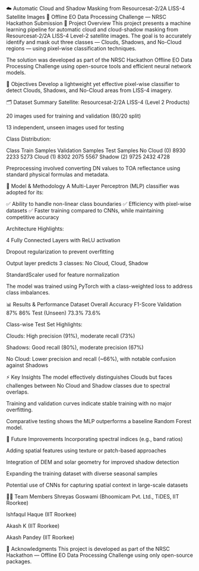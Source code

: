 ☁️ Automatic Cloud and Shadow Masking from Resourcesat-2/2A LISS-4 Satellite Images
🔬 Offline EO Data Processing Challenge — NRSC Hackathon Submission
📌 Project Overview
This project presents a machine learning pipeline for automatic cloud and cloud-shadow masking from Resourcesat-2/2A LISS-4 Level-2 satellite images. The goal is to accurately identify and mask out three classes — Clouds, Shadows, and No-Cloud regions — using pixel-wise classification techniques.

The solution was developed as part of the NRSC Hackathon Offline EO Data Processing Challenge using open-source tools and efficient neural network models.

🎯 Objectives
Develop a lightweight yet effective pixel-wise classifier to detect Clouds, Shadows, and No-Cloud areas from LISS-4 imagery.

🗂️ Dataset Summary
Satellite: Resourcesat-2/2A LISS-4 (Level 2 Products)

20 images used for training and validation (80/20 split)

13 independent, unseen images used for testing

Class Distribution:

Class	Train Samples	Validation Samples	Test Samples
No Cloud (0)	8930	2233	5273
Cloud (1)	8302	2075	5567
Shadow (2)	9725	2432	4728

Preprocessing involved converting DN values to TOA reflectance using standard physical formulas and metadata.

🧠 Model & Methodology
A Multi-Layer Perceptron (MLP) classifier was adopted for its:

✅ Ability to handle non-linear class boundaries
✅ Efficiency with pixel-wise datasets
✅ Faster training compared to CNNs, while maintaining competitive accuracy

Architecture Highlights:

4 Fully Connected Layers with ReLU activation

Dropout regularization to prevent overfitting

Output layer predicts 3 classes: No Cloud, Cloud, Shadow

StandardScaler used for feature normalization

The model was trained using PyTorch with a class-weighted loss to address class imbalances.

📊 Results & Performance
Dataset	Overall Accuracy	F1-Score
Validation	87%	86%
Test (Unseen)	73.3%	73.6%

Class-wise Test Set Highlights:

Clouds: High precision (91%), moderate recall (73%)

Shadows: Good recall (80%), moderate precision (67%)

No Cloud: Lower precision and recall (~66%), with notable confusion against Shadows

⚡ Key Insights
The model effectively distinguishes Clouds but faces challenges between No Cloud and Shadow classes due to spectral overlaps.

Training and validation curves indicate stable training with no major overfitting.

Comparative testing shows the MLP outperforms a baseline Random Forest model.

🔧 Future Improvements
Incorporating spectral indices (e.g., band ratios)

Adding spatial features using texture or patch-based approaches

Integration of DEM and solar geometry for improved shadow detection

Expanding the training dataset with diverse seasonal samples

Potential use of CNNs for capturing spatial context in large-scale datasets


👨‍💻 Team Members
Shreyas Goswami (Bhoomicam Pvt. Ltd., TiDES, IIT Roorkee)

Ishfaqul Haque (IIT Roorkee)

Akash K (IIT Roorkee)

Akash Pandey (IIT Roorkee)

🚀 Acknowledgments
This project is developed as part of the NRSC Hackathon — Offline EO Data Processing Challenge using only open-source packages.
